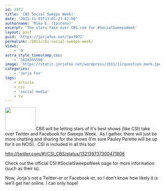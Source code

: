 ```yaml
---
id: 3972
title: 'CBS Social Sweeps Week!'
date: '2011-11-03T13:01:27-07:00'
authorname: 'Mika E. (Ipstenu)'
excerpt: 'The stars take over CBS.com for #SocialSweepsWeek'
layout: post
guid: 'https://jorjafox.net/?p=3972'
permalink: /2011/cbs-social-sweeps-week/
Views:
    - '9'
astra_style_timestamp_css:
    - '1634355590'
image: 'https://static.jorjafox.net/wordpress/2011/11/question_mark.jpg'
categories:
    - 'Jorja Fox'
tags:
    - article
    - csi
    - 'social media'
    - tv
---
```


<img class="alignleft size-thumbnail wp-image-3973" title="question_mark" src="//static.jorjafox.net/wordpress/2011/11/question_mark-210x140.jpg" alt="" width="100" height="75" />CBS will be letting stars of it's best shows (like CSI) take over Twitter and Facebook for Sweeps Week.  As I gather, there will just be more chatting and sharing for the shows (I'm sure Pauley Perette will be up for it on NCIS).  CSI is included in all this too!

http://twitter.com/#!/CSI_CBS/status/132139737300471808

Check out the official CSI #SocialSweepsWeek page for more information (such as their is).

Now, Jorja's not a Twitter-er or Facebook-er, so I don't know how likely it is we'll get her online. I can only hope!
